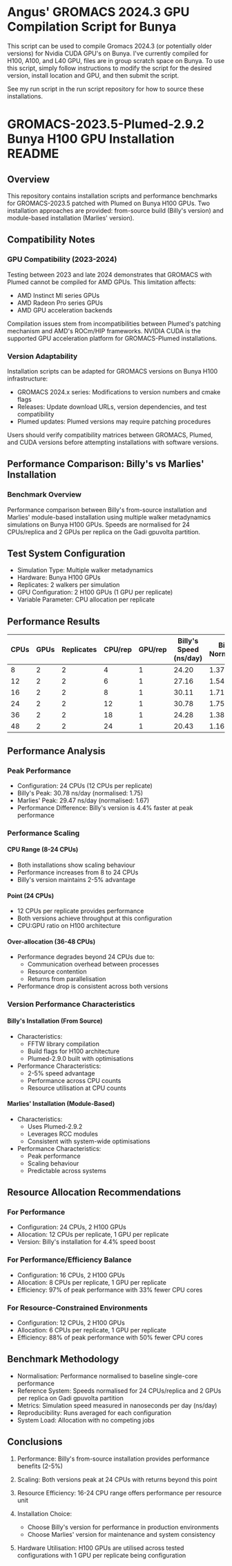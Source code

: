 # Angus' GROMACS 2024.3 GPU Compilation Script for Bunya
This script can be used to compile Gromacs 2024.3 (or potentially older versions) for Nvidia CUDA GPU's on Bunya. I've currently compiled for H100, A100, and L40 GPU, files are in group scratch space on Bunya.
To use this script, simply follow instructions to modify the script for the desired version, install location and GPU, and then submit the script.

See my run script in the run script repository for how to source these installations.

# GROMACS-2023.5-Plumed-2.9.2 Bunya H100 GPU Installation README

## Overview
This repository contains installation scripts and performance benchmarks for GROMACS-2023.5 patched with Plumed on Bunya H100 GPUs. Two installation approaches are provided: from-source build (Billy's version) and module-based installation (Marlies' version).

## Compatibility Notes

### GPU Compatibility (2023-2024)
Testing between 2023 and late 2024 demonstrates that GROMACS with Plumed cannot be compiled for AMD GPUs. This limitation affects:
- AMD Instinct MI series GPUs
- AMD Radeon Pro series GPUs  
- AMD GPU acceleration backends

Compilation issues stem from incompatibilities between Plumed's patching mechanism and AMD's ROCm/HIP frameworks. NVIDIA CUDA is the supported GPU acceleration platform for GROMACS-Plumed installations.

### Version Adaptability
Installation scripts can be adapted for GROMACS versions on Bunya H100 infrastructure:
- GROMACS 2024.x series: Modifications to version numbers and cmake flags
- Releases: Update download URLs, version dependencies, and test compatibility
- Plumed updates: Plumed versions may require patching procedures

Users should verify compatibility matrices between GROMACS, Plumed, and CUDA versions before attempting installations with software versions.

## Performance Comparison: Billy's vs Marlies' Installation

### Benchmark Overview
Performance comparison between Billy's from-source installation and Marlies' module-based installation using multiple walker metadynamics simulations on Bunya H100 GPUs. Speeds are normalised for 24 CPUs/replica and 2 GPUs per replica on the Gadi gpuvolta partition.

## Test System Configuration
- Simulation Type: Multiple walker metadynamics
- Hardware: Bunya H100 GPUs
- Replicates: 2 walkers per simulation
- GPU Configuration: 2 H100 GPUs (1 GPU per replicate)
- Variable Parameter: CPU allocation per replicate

## Performance Results

| CPUs | GPUs | Replicates | CPU/rep | GPU/rep | Billy's Speed (ns/day) | Billy's Normalised | Marlies' Speed (ns/day) | Marlies' Normalised |
|------|------|------------|---------|---------|------------------------|-------------------|-------------------------|-------------------|
| 8    | 2    | 2          | 4       | 1       | 24.20                  | 1.37              | 23.57                   | 1.34              |
| 12   | 2    | 2          | 6       | 1       | 27.16                  | 1.54              | 27.30                   | 1.55              |
| 16   | 2    | 2          | 8       | 1       | 30.11                  | 1.71              | 29.47                   | 1.67              |
| 24   | 2    | 2          | 12      | 1       | 30.78                  | 1.75              | 29.47                   | 1.67              |
| 36   | 2    | 2          | 18      | 1       | 24.28                  | 1.38              | 24.46                   | 1.39              |
| 48   | 2    | 2          | 24      | 1       | 20.43                  | 1.16              | 19.40                   | 1.10              |

## Performance Analysis

### Peak Performance
- Configuration: 24 CPUs (12 CPUs per replicate)
- Billy's Peak: 30.78 ns/day (normalised: 1.75)
- Marlies' Peak: 29.47 ns/day (normalised: 1.67)
- Performance Difference: Billy's version is 4.4% faster at peak performance

### Performance Scaling

#### CPU Range (8-24 CPUs)
- Both installations show scaling behaviour
- Performance increases from 8 to 24 CPUs
- Billy's version maintains 2-5% advantage

#### Point (24 CPUs)
- 12 CPUs per replicate provides performance
- Both versions achieve throughput at this configuration
- CPU:GPU ratio on H100 architecture

#### Over-allocation (36-48 CPUs)
- Performance degrades beyond 24 CPUs due to:
  - Communication overhead between processes
  - Resource contention
  - Returns from parallelisation
- Performance drop is consistent across both versions

### Version Performance Characteristics

#### Billy's Installation (From Source)
- Characteristics:
  - FFTW library compilation
  - Build flags for H100 architecture
  - Plumed-2.9.0 built with optimisations
- Performance Characteristics:
  - 2-5% speed advantage
  - Performance across CPU counts
  - Resource utilisation at CPU counts

#### Marlies' Installation (Module-Based)
- Characteristics:
  - Uses Plumed-2.9.2
  - Leverages RCC modules
  - Consistent with system-wide optimisations
- Performance Characteristics:
  - Peak performance
  - Scaling behaviour
  - Predictable across systems

## Resource Allocation Recommendations

### For Performance
- Configuration: 24 CPUs, 2 H100 GPUs
- Allocation: 12 CPUs per replicate, 1 GPU per replicate
- Version: Billy's installation for 4.4% speed boost

### For Performance/Efficiency Balance
- Configuration: 16 CPUs, 2 H100 GPUs  
- Allocation: 8 CPUs per replicate, 1 GPU per replicate
- Efficiency: 97% of peak performance with 33% fewer CPU cores

### For Resource-Constrained Environments
- Configuration: 12 CPUs, 2 H100 GPUs
- Allocation: 6 CPUs per replicate, 1 GPU per replicate
- Efficiency: 88% of peak performance with 50% fewer CPU cores

## Benchmark Methodology
- Normalisation: Performance normalised to baseline single-core performance
- Reference System: Speeds normalised for 24 CPUs/replica and 2 GPUs per replica on Gadi gpuvolta partition
- Metrics: Simulation speed measured in nanoseconds per day (ns/day)
- Reproducibility: Runs averaged for each configuration
- System Load: Allocation with no competing jobs

## Conclusions

1. Performance: Billy's from-source installation provides performance benefits (2-5%)

2. Scaling: Both versions peak at 24 CPUs with returns beyond this point

3. Resource Efficiency: 16-24 CPU range offers performance per resource unit

4. Installation Choice: 
   - Choose Billy's version for performance in production environments
   - Choose Marlies' version for maintenance and system consistency

5. Hardware Utilisation: H100 GPUs are utilised across tested configurations with 1 GPU per replicate being configuration
